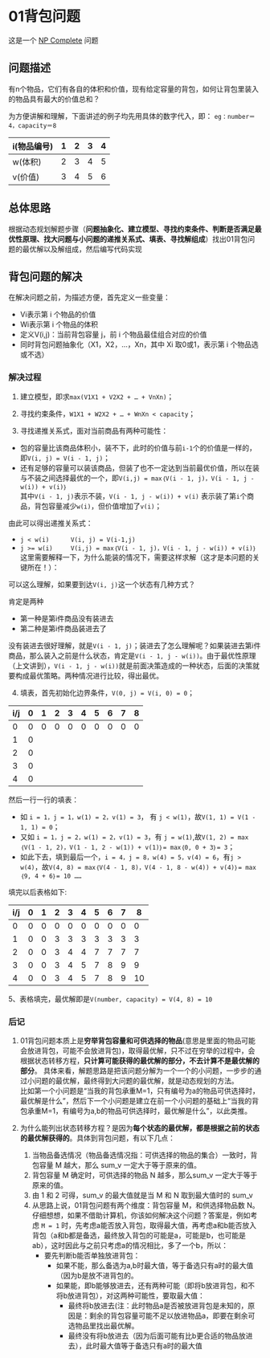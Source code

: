 # 01背包问题

这是一个 [NP Complete](https://zh.wikipedia.org/zh/NP%E5%AE%8C%E5%85%A8) 问题

## 问题描述

有n个物品，它们有各自的体积和价值，现有给定容量的背包，如何让背包里装入的物品具有最大的价值总和？

为方便讲解和理解，下面讲述的例子均先用具体的数字代入，即： `eg：number＝4，capacity＝8`

i(物品编号)|1|2|3|4
-|-|-|-|-
w(体积)|2|3|4|5
v(价值)|3|4|5|6

## 总体思路

根据动态规划解题步骤（**问题抽象化、建立模型、寻找约束条件、判断是否满足最优性原理、找大问题与小问题的递推关系式、填表、寻找解组成**）找出01背包问题的最优解以及解组成，然后编写代码实现

## 背包问题的解决

在解决问题之前，为描述方便，首先定义一些变量：

* Vi表示第 i 个物品的价值
* Wi表示第 i 个物品的体积
* 定义V(i,j)：当前背包容量 j，前 i 个物品最佳组合对应的价值
* 同时背包问题抽象化（X1，X2，…，Xn，其中 Xi 取0或1，表示第 i 个物品选或不选）

### 解决过程

1. 建立模型，即求`max(V1X1 + V2X2 + … + VnXn)`；

2. 寻找约束条件，`W1X1 + W2X2 + … + WnXn < capacity`；

3. 寻找递推关系式，面对当前商品有两种可能性：

* 包的容量比该商品体积小，装不下，此时的价值与前`i-1`个的价值是一样的，即`V(i, j) = V(i - 1, j)`；
* 还有足够的容量可以装该商品，但装了也不一定达到当前最优价值，所以在装与不装之间选择最优的一个，即`V(i,j) = max｛V(i - 1, j)，V(i - 1, j - w(i)) + v(i)｝`<br>
其中`V(i - 1, j)`表示不装，`V(i - 1, j - w(i)) + v(i)` 表示装了第`i`个商品，背包容量减少`w(i)`，但价值增加了`v(i)`；

由此可以得出递推关系式：

* `j < w(i)      V(i, j) = V(i-1,j)`
* `j >= w(i)     V(i,j) = max｛V(i - 1, j)，V(i - 1, j - w(i)) + v(i)｝`
这里需要解释一下，为什么能装的情况下，需要这样求解（这才是本问题的关键所在！）：

可以这么理解，如果要到达`V(i, j)`这一个状态有几种方式？

肯定是两种

* 第一种是第i件商品没有装进去
* 第二种是第i件商品装进去了

没有装进去很好理解，就是`V(i - 1, j)`；装进去了怎么理解呢？如果装进去第i件商品，那么装入之前是什么状态，肯定是`V(i - 1, j - w(i))`。由于最优性原理（上文讲到），`V(i - 1, j - w(i))`就是前面决策造成的一种状态，后面的决策就要构成最优策略。两种情况进行比较，得出最优。

4. 填表，首先初始化边界条件，`V(0, j) = V(i, 0) = 0`；

i/j|0|1|2|3|4|5|6|7|8
-|-|-|-|-|-|-|-|-|-
0|0|0|0|0|0|0|0|0|0
1|0
2|0
3|0
4|0

然后一行一行的填表：

* 如 `i = 1，j = 1，w(1) = 2，v(1) = 3`， 有 `j < w(1)`，故`V(1, 1) = V(1 - 1, 1) = 0`；
* 又如 `i = 1，j = 2，w(1) = 2，v(1) = 3`，有 `j = w(1)`,故`V(1, 2) = max｛V(1 - 1, 2)，V(1 - 1, 2 - w(1)) + v(1)｝= max｛0, 0 + 3｝= 3`；
* 如此下去，填到最后一个，`i = 4，j = 8，w(4) = 5，v(4) = 6`，有`j > w(4)`，故`V(4, 8) = max｛V(4 - 1, 8)，V(4 - 1, 8 - w(4)) + v(4)｝= max｛9, 4 + 6｝= 10 ……`

填完以后表格如下:

i/j|0|1|2|3|4|5|6|7|8
-|-|-|-|-|-|-|-|-|-
0|0|0|0|0|0|0|0|0|0
1|0|0|3|3|3|3|3|3|3
2|0|0|3|4|4|7|7|7|7
3|0|0|3|4|5|7|8|9|9
4|0|0|3|4|5|7|8|9|10

5、表格填完，最优解即是`V(number, capacity) = V(4, 8) = 10`


### 后记

1. 01背包问题本质上是**穷举背包容量和可供选择的物品**(意思是里面的物品可能会放进背包，可能不会放进背包)，取得最优解，只不过在穷举的过程中，会根据状态转移方程，**只计算可能获得的最优解的部分，不去计算不是最优解的部分**。
具体来看，解题思路是把该问题分解为一个一个的小问题，一步步的通过小问题的最优解，最终得到大问题的最优解，就是动态规划的方法。<br>
比如第一个小问题是“当我的背包承重M=1，只有编号为a的物品可供选择时，最优解是什么”，然后下一个小问题是建立在前一个小问题的基础上“当我的背包承重M=1，有编号为a,b的物品可供选择时，最优解是什么”，以此类推。

2. 为什么能列出状态转移方程？是因为**每个状态的最优解，都是根据之前的状态的最优解获得的**。具体到背包问题，有以下几点：
    1. 当物品备选情况（物品备选情况指：可供选择的物品的集合）一致时，背包容量 M 越大，那么 sum_v 一定大于等于原来的值。
    2. 背包容量 M 确定时，可供选择的物品 N 越多，那么sum_v 一定大于等于原来的值。
    3. 由 1 和 2 可得，sum_v 的最大值就是当 M 和 N 取到最大值时的 sum_v
    4. 从思路上说，01背包问题有两个维度：背包容量 M，和供选择物品数 N。仔细想想，如果不借助计算机，你该如何解决这个问题？答案是，例如考虑 `M = 1` 时，先考虑a能否放入背包，取得最大值，再考虑a和b能否放入背包（a和b都是备选，最终放入背包的可能是a，可能是b，也可能是ab），这时因此与之前只考虑a的情况相比，多了一个b，所以：
        * 要先判断b能否单独放进背包：
            - 如果不能，那么备选为a,b时最大值，等于备选只有a时的最大值（因为b是放不进背包的。
            - 如果能，即b能够放进去，还有两种可能（即将b放进背包，和不将b放进背包），对这两种可能性，要取最大值：
                - 最终将b放进去(注：此时物品a是否被放进背包是未知的，原因是：剩余的背包容量可能不足以放进物品a，即要在剩余可选物品里找出最优解。
                - 最终没有将b放进去（因为后面可能有比b更合适的物品放进去），此时最大值等于备选只有a时的最大值
